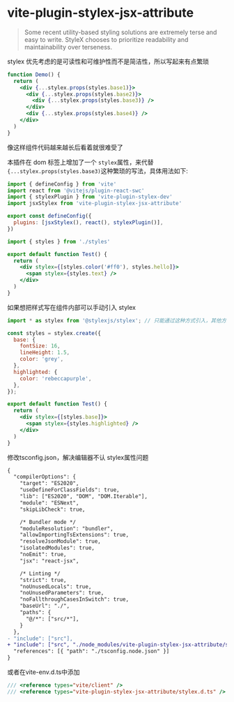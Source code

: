 # vite-plugin-stylex-jsx-attribute

> Some recent utility-based styling solutions are extremely terse and easy to write. StyleX chooses to prioritize readability and maintainability over terseness.

stylex 优先考虑的是可读性和可维护性而不是简洁性，所以写起来有点繁琐

```jsx
function Demo() {
  return (
    <div {...stylex.props(styles.base1)}>
      <div {...stylex.props(styles.base2)}>
        <div {...stylex.props(styles.base3)} />
      </div>
      <div {...stylex.props(styles.base4)} />
    </div>
  )
}

```

像这样组件代码越来越长后看着就很难受了

本插件在 dom 标签上增加了一个 ``stylex``属性，来代替 ``{...stylex.props(styles.base3)``这种繁琐的写法，具体用法如下:

```jsx
import { defineConfig } from 'vite'
import react from '@vitejs/plugin-react-swc'
import { stylexPlugin } from 'vite-plugin-stylex-dev'
import jsxStylex from 'vite-plugin-stylex-jsx-attribute'

export const defineConfig({
  plugins: [jsxStylex(), react(), stylexPlugin()],
})
```

```jsx
import { styles } from './styles'

export default function Test() {
  return (
    <div stylex={[styles.color('#ff0'), styles.hello]}>
      <span stylex={styles.text} />
    </div>
  )
}

```

如果想把样式写在组件内部可以手动引入 stylex

```jsx
import * as stylex from '@stylexjs/stylex'; // 只能通过这种方式引入，其他方式报错

const styles = stylex.create({
  base: {
    fontSize: 16,
    lineHeight: 1.5,
    color: 'grey',
  },
  highlighted: {
    color: 'rebeccapurple',
  },
});

export default function Test() {
  return (
    <div stylex={[styles.base]}>
      <span stylex={styles.highlighted} />
    </div>
  )
}

```

修改tsconfig.json，解决编辑器不认 stylex属性问题

```diff
{
  "compilerOptions": {
    "target": "ES2020",
    "useDefineForClassFields": true,
    "lib": ["ES2020", "DOM", "DOM.Iterable"],
    "module": "ESNext",
    "skipLibCheck": true,

    /* Bundler mode */
    "moduleResolution": "bundler",
    "allowImportingTsExtensions": true,
    "resolveJsonModule": true,
    "isolatedModules": true,
    "noEmit": true,
    "jsx": "react-jsx",

    /* Linting */
    "strict": true,
    "noUnusedLocals": true,
    "noUnusedParameters": true,
    "noFallthroughCasesInSwitch": true,
    "baseUrl": "./",
    "paths": {
      "@/*": ["src/*"],
    }
  },
- "include": ["src"],
+ "include": ["src", "./node_modules/vite-plugin-stylex-jsx-attribute/stylex.d.ts"],
  "references": [{ "path": "./tsconfig.node.json" }]
}
```

或者在vite-env.d.ts中添加

```ts
/// <reference types="vite/client" />
/// <reference types="vite-plugin-stylex-jsx-attribute/stylex.d.ts" />
```

